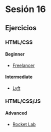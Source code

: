 # Sesión 16

## Ejercicios

### HTML/CSS

#### Beginner

- [Freelancer](./exercises/freelancer-web/)

#### Intermediate

- [Lyft](./exercises/lyft-web)

### HTML/CSS/JS

#### Advanced

- [Rocket Lab](./exercises/rocket-lab-web)
